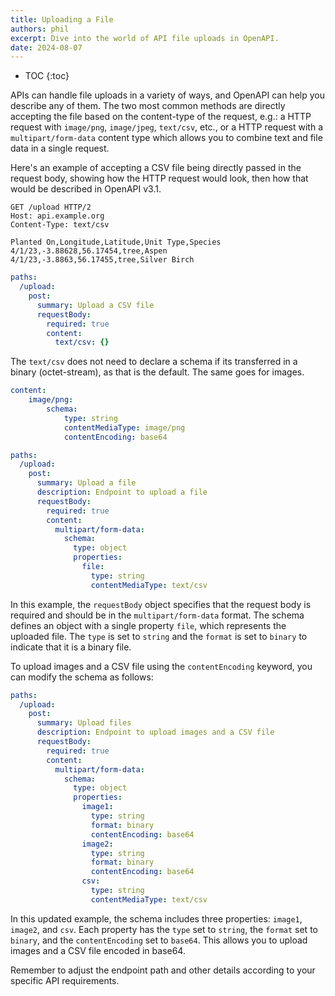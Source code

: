 ```yaml
---
title: Uploading a File
authors: phil
excerpt: Dive into the world of API file uploads in OpenAPI.
date: 2024-08-07
---
```


- TOC
{:toc}

APIs can handle file uploads in a variety of ways, and OpenAPI can help you describe any of them. The two most common methods are directly accepting the file based on the content-type of the request, e.g.: a HTTP request with `image/png`, `image/jpeg`, `text/csv`, etc., or a HTTP request with a `multipart/form-data` content type which allows you to combine text and file data in a single request. 

Here's an example of accepting a CSV file being directly passed in the request body, showing how the HTTP request would look, then how that would be described in OpenAPI v3.1.

```http
GET /upload HTTP/2
Host: api.example.org
Content-Type: text/csv

Planted On,Longitude,Latitude,Unit Type,Species
4/1/23,-3.88628,56.17454,tree,Aspen
4/1/23,-3.8863,56.17455,tree,Silver Birch
```

```yaml
paths:
  /upload:
    post:
      summary: Upload a CSV file
      requestBody:
        required: true
        content:
          text/csv: {}
```

The `text/csv` does not need to declare a schema if its transferred in a binary (octet-stream), as that is the default. The same goes for images.

```yaml
content:
    image/png:
        schema:
            type: string
            contentMediaType: image/png
            contentEncoding: base64
```

```yaml
paths:
  /upload:
    post:
      summary: Upload a file
      description: Endpoint to upload a file
      requestBody:
        required: true
        content:
          multipart/form-data:
            schema:
              type: object
              properties:
                file:
                  type: string
                  contentMediaType: text/csv
```

In this example, the `requestBody` object specifies that the request body is required and should be in the `multipart/form-data` format. The schema defines an object with a single property `file`, which represents the uploaded file. The `type` is set to `string` and the `format` is set to `binary` to indicate that it is a binary file.

To upload images and a CSV file using the `contentEncoding` keyword, you can modify the schema as follows:

```yaml
paths:
  /upload:
    post:
      summary: Upload files
      description: Endpoint to upload images and a CSV file
      requestBody:
        required: true
        content:
          multipart/form-data:
            schema:
              type: object
              properties:
                image1:
                  type: string
                  format: binary
                  contentEncoding: base64
                image2:
                  type: string
                  format: binary
                  contentEncoding: base64
                csv:
                  type: string
                  contentMediaType: text/csv
```

In this updated example, the schema includes three properties: `image1`, `image2`, and `csv`. Each property has the `type` set to `string`, the `format` set to `binary`, and the `contentEncoding` set to `base64`. This allows you to upload images and a CSV file encoded in base64.

Remember to adjust the endpoint path and other details according to your specific API requirements.
